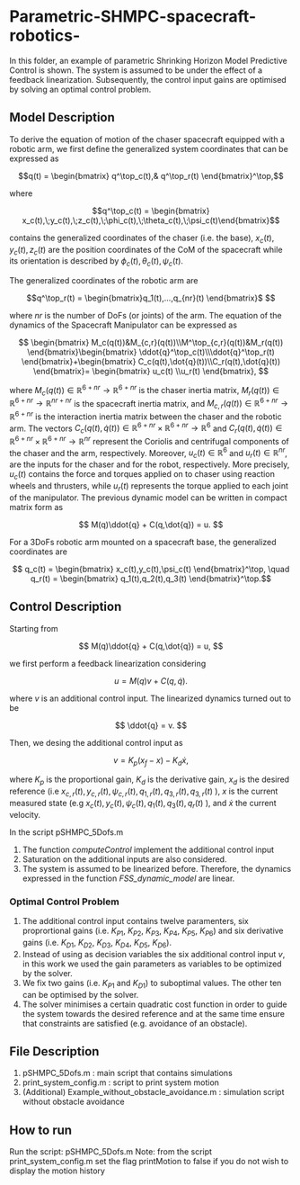 # Parametric-SHMPC-spacecraft-robotics-
In this folder, an example of parametric Shrinking Horizon Model Predictive Control is shown. The system is assumed to be under the effect of a feedback linearization. Subsequently, the control input gains are optimised by solving an optimal control problem. 

## Model Description ##

To derive the equation of motion of the chaser spacecraft equipped with a robotic arm, we first define the generalized system coordinates that can be expressed as

```math
q(t) = \begin{bmatrix} q^\top_c(t),& q^\top_r(t) \end{bmatrix}^\top,
```
where 
```math
q^\top_c(t) = \begin{bmatrix} x_c(t),\;y_c(t),\;z_c(t),\;\phi_c(t),\;\theta_c(t),\;\psi_c(t)\end{bmatrix}
```
 contains the generalized coordinates of the chaser (i.e. the base), $x_c(t), y_c(t), z_c(t)$ are the position coordinates of the CoM of the spacecraft while its orientation is described by 
$\phi_c(t), \theta_c(t), \psi_c(t)$. 

The generalized coordinates of the robotic arm are 
```math
q^\top_r(t) = \begin{bmatrix}q_1(t),...,q_{nr}(t) \end{bmatrix}$ 
```
where $nr$ is the number of DoFs (or joints) of the arm.
The equation of the dynamics of the Spacecraft Manipulator can be expressed as
```math
    \begin{bmatrix}
        M_c(q(t))&M_{c,r}(q(t))\\M^\top_{c,r}(q(t))&M_r(q(t))
    \end{bmatrix}\begin{bmatrix}
        \ddot{q}^\top_c(t)\\\ddot{q}^\top_r(t)
    \end{bmatrix}+\begin{bmatrix}
        C_c(q(t),\dot{q}(t))\\C_r(q(t),\dot{q}(t)) 
    \end{bmatrix}= \begin{bmatrix}
         u_c(t) \\u_r(t)   
        \end{bmatrix},        
```
where $M_c(q(t))\in \mathbb R^{6+nr} \rightarrow \mathbb R^{6+nr}$ is the chaser inertia matrix, $M_r(q(t))\in \mathbb R^{6+nr} \rightarrow \mathbb R^{nr+nr}$ is the spacecraft inertia matrix, and $M_{c,r}(q(t))\in \mathbb R^{6+nr} \rightarrow \mathbb R^{6+nr}$ is the interaction inertia matrix between the chaser and the robotic arm. The vectors $C_c(q(t),\dot{q}(t)) \in \mathbb R^{6+nr} \times \mathbb R^{6+nr} \rightarrow \mathbb R^{6}$ and $C_r(q(t),\dot{q}(t)) \in \mathbb R^{6+nr} \times \mathbb R^{6+nr} \rightarrow \mathbb R^{nr}$ represent the Coriolis and centrifugal components of the chaser and the arm, respectively. Moreover, $u_c(t) \in \mathbb R^6$ and $u_r(t) \in \mathbb R^{nr}$, are the inputs for the chaser and for the robot, respectively. More precisely, $u_c(t)$ contains the force and torques applied on to chaser using reaction wheels and thrusters, while $u_r(t)$ represents the torque applied to each joint of the manipulator. The previous dynamic model can be written in compact matrix form as 

```math
    M(q)\ddot{q} + C(q,\dot{q}) = u.      
```

For a 3DoFs robotic arm mounted on a spacecraft base, the generalized coordinates are 

```math
    q_c(t) = \begin{bmatrix}
        x_c(t),y_c(t),\psi_c(t)
    \end{bmatrix}^\top, \quad q_r(t) = \begin{bmatrix}
        q_1(t),q_2(t),q_3(t)
    \end{bmatrix}^\top.
```


## Control Description ##

Starting from 
```math
    M(q)\ddot{q} + C(q,\dot{q}) = u,      
```
we first perform a feedback linearization considering

```math
    u = M(q)v + C(q,\dot{q}).      
```
where $v$ is an additional control input. The linearized dynamics turned out to be

```math
    \ddot{q} = v.      
```
Then, we desing the additional control input as 

```math
 v = K_p (x_f - x) - K_d\dot{x} ,
```
where $K_p$ is the proportional gain, $K_d$ is the derivative gain, $x_d$ is the desired reference (i.e $x_{c,r}(t),y_{c,r}(t),\psi_{c,r}(t),q_{1,r}(t),q_{3,r}(t),q_{3,r}(t)$ ), $x$ is the current measured state (e.g $x_c(t),y_c(t),\psi_c(t),q_1(t),q_3(t),q_r(t)$ ), and $\dot{x}$ the current velocity. 

In the script pSHMPC_5Dofs.m

1. The function _computeControl_ implement the additional control input
2. Saturation on the additional inputs are also considered. 
3. The system is assumed to be linearized before. Therefore, the dynamics expressed in the function _FSS_dynamic_model_ are linear. 

### Optimal Control Problem ###

1. The additional control input contains twelve paramenters, six proprortional gains (i.e. $K_{P1}$, $K_{P2}$, $K_{P3}$, $K_{P4}$, $K_{P5}$, $K_{P6}$) and six derivative gains (i.e. $K_{D1}$, $K_{D2}$, $K_{D3}$, $K_{D4}$, $K_{D5}$, $K_{D6}$).
2. Instead of using as decision variables the six additional control input $v$, in this work we used the gain parameters as variables to be optimized by the solver.
3. We fix two gains (i.e. $K_{P1}$ and $K_{D1}$) to suboptimal values. The other ten can be optimised by the solver.
4. The solver minimises a certain quadratic cost function in order to guide the system towards the desired reference and at the same time ensure that constraints are satisfied (e.g. avoidance of an obstacle). 



## File Description ##

1. pSHMPC_5Dofs.m  : main script that contains simulations
2. print_system_config.m : script to print system motion
3. (Additional) Example_without_obstacle_avoidance.m : simulation script without obstacle avoidance

## How to run ##

Run the script: pSHMPC_5Dofs.m 
Note: from the script print_system_config.m set the flag printMotion to false if you do not wish to display the motion history
